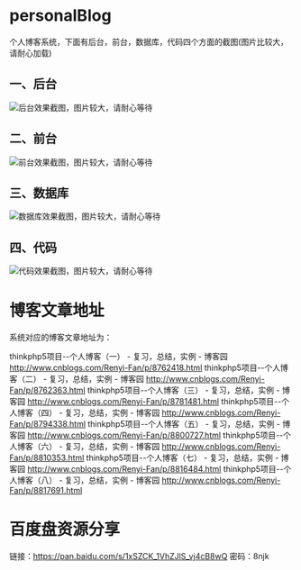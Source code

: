 # personalBlog
个人博客系统，下面有后台，前台，数据库，代码四个方面的截图(图片比较大，请耐心加载)

## 一、后台

![后台效果截图，图片较大，请耐心等待](https://github.com/fry404006308/personalBlog/blob/master/personalBlog/otherRes/effectImage/adminpage.gif)

## 二、前台

![前台效果截图，图片较大，请耐心等待](https://github.com/fry404006308/personalBlog/blob/master/personalBlog/otherRes/effectImage/frontpage.gif)

## 三、数据库

![数据库效果截图，图片较大，请耐心等待](https://github.com/fry404006308/personalBlog/blob/master/personalBlog/otherRes/effectImage/database.gif)

## 四、代码

![代码效果截图，图片较大，请耐心等待](https://github.com/fry404006308/personalBlog/blob/master/personalBlog/otherRes/effectImage/code.gif)


# 博客文章地址

系统对应的博客文章地址为：

thinkphp5项目--个人博客（一） - 复习，总结，实例 - 博客园
http://www.cnblogs.com/Renyi-Fan/p/8762418.html
thinkphp5项目--个人博客（二） - 复习，总结，实例 - 博客园
http://www.cnblogs.com/Renyi-Fan/p/8762363.html
thinkphp5项目--个人博客（三） - 复习，总结，实例 - 博客园
http://www.cnblogs.com/Renyi-Fan/p/8781481.html
thinkphp5项目--个人博客（四） - 复习，总结，实例 - 博客园
http://www.cnblogs.com/Renyi-Fan/p/8794338.html
thinkphp5项目--个人博客（五） - 复习，总结，实例 - 博客园
http://www.cnblogs.com/Renyi-Fan/p/8800727.html
thinkphp5项目--个人博客（六） - 复习，总结，实例 - 博客园
http://www.cnblogs.com/Renyi-Fan/p/8810353.html
thinkphp5项目--个人博客（七） - 复习，总结，实例 - 博客园
http://www.cnblogs.com/Renyi-Fan/p/8816484.html
thinkphp5项目--个人博客（八） - 复习，总结，实例 - 博客园
http://www.cnblogs.com/Renyi-Fan/p/8817691.html


# 百度盘资源分享
链接：https://pan.baidu.com/s/1xSZCK_1VhZJlS_vj4cB8wQ 密码：8njk

